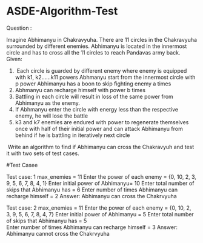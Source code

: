 # ASDE-Algorithm-Test
Question :

Imagine Abhimanyu in Chakravyuha. There are 11 circles in the Chakravyuha surrounded by different enemies.
Abhimanyu is located in the innermost circle and has to cross all the 11 circles to reach Pandavas army back. 
 
Given:
1.  Each circle is guarded by different enemy where enemy is equipped with k1, k2……k11 powers Abhmanyu start from the innermost circle with p power Abhimanyu has a boon to skip fighting enemy a times 
2. Abhmanyu can recharge himself with power b times 
3. Battling in each circle will result in loss of the same power from Abhimanyu as the enemy. 
4. If Abhmanyu enter the circle with energy less than the respective enemy, he will lose the battle
5. k3 and k7 enemies are endured with power to regenerate themselves once with half of their initial power and can attack Abhimanyu from behind if he is battling in iteratively next circle 

 Write an algorithm to find if Abhimanyu can cross the Chakravyuh and test it with two sets of test cases.

 #Test Casee
 
 Test case: 1 
 max_enemies = 11
 Enter the power of each enemy = {0, 10, 2, 3, 9, 5, 6, 7, 8, 4, 1}
 Enter initial power of Abhimanyu= 10
 Enter total number of skips that Abhimanyu has = 6 
 Enter number of times Abhimanyu can recharge himself  = 2
 Answer: Abhimanyu can cross the Chakrvyuha

 Test case: 2
 max_enemies = 11
 Enter the power of each enemy = {0, 10, 2, 3, 9, 5, 6, 7, 8, 4, 7}
 Enter initial power of Abhimanyu = 5
 Enter total number of skips that Abhimanyu has = 5   
 Enter number of times Abhimanyu can recharge himself = 3
 Answer: Abhimanyu cannot cross the Chakrvyuha
